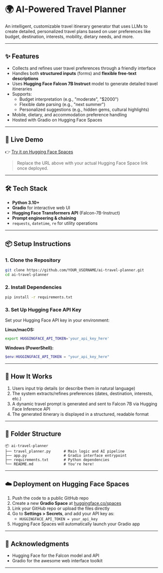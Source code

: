 # 🌍 AI-Powered Travel Planner

An intelligent, customizable travel itinerary generator that uses LLMs to create detailed, personalized travel plans based on user preferences like budget, destination, interests, mobility, dietary needs, and more.

---

## ✨ Features

- Collects and refines user travel preferences through a friendly interface
- Handles both **structured inputs** (forms) and **flexible free-text descriptions**
- Uses **Hugging Face Falcon 7B Instruct** model to generate detailed travel itineraries
- Supports:
  - Budget interpretation (e.g., "moderate", "$2000")
  - Flexible date parsing (e.g., "next summer")
  - Personalized suggestions (e.g., hidden gems, cultural highlights)
- Mobile, dietary, and accommodation preference handling
- Hosted with Gradio on Hugging Face Spaces

---

## 🚀 Live Demo

👉 [Try it on Hugging Face Spaces](https://huggingface.co/spaces/Rafsanhassan/Ai-travel-planner)

> Replace the URL above with your actual Hugging Face Space link once deployed.

---

## 🛠 Tech Stack

- **Python 3.10+**
- **Gradio** for interactive web UI
- **Hugging Face Transformers API** (Falcon-7B-Instruct)
- **Prompt engineering & chaining**
- `requests`, `datetime`, `re` for utility operations

---

## 📦 Setup Instructions

### 1. Clone the Repository
```bash
git clone https://github.com/YOUR_USERNAME/ai-travel-planner.git
cd ai-travel-planner
```

### 2. Install Dependencies
```bash
pip install -r requirements.txt
```

### 3. Set Up Hugging Face API Key
Set your Hugging Face API key in your environment:

**Linux/macOS:**
```bash
export HUGGINGFACE_API_TOKEN='your_api_key_here'
```

**Windows (PowerShell):**
```powershell
$env:HUGGINGFACE_API_TOKEN = "your_api_key_here"
```

---

## 🧠 How It Works

1. Users input trip details (or describe them in natural language)
2. The system extracts/refines preferences (dates, destination, interests, etc.)
3. A dynamic travel prompt is generated and sent to Falcon 7B via Hugging Face Inference API
4. The generated itinerary is displayed in a structured, readable format

---

## 📂 Folder Structure

```
📦 ai-travel-planner
├── travel_planner.py      # Main logic and AI pipeline
├── app.py                 # Gradio interface entrypoint
├── requirements.txt       # Python dependencies
└── README.md              # You're here!
```

---

## ☁️ Deployment on Hugging Face Spaces

1. Push the code to a public GitHub repo
2. Create a new **Gradio Space** at [huggingface.co/spaces](https://huggingface.co/spaces)
3. Link your GitHub repo or upload the files directly
4. Go to **Settings > Secrets**, and add your API key as:
   - `HUGGINGFACE_API_TOKEN = your_api_key`
5. Hugging Face Spaces will automatically launch your Gradio app

---

## 🤝 Acknowledgments

- Hugging Face for the Falcon model and API
- Gradio for the awesome web interface toolkit

---


